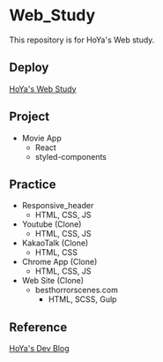 # Web_Study

This repository is for HoYa's Web study.

## Deploy

[HoYa's Web Study](https://hoyastudy.github.io/Web_Study)

## Project

- Movie App
  - React
  - styled-components

## Practice

- Responsive_header
  - HTML, CSS, JS
- Youtube (Clone)
  - HTML, CSS, JS
- KakaoTalk (Clone)
  - HTML, CSS
- Chrome App (Clone)
  - HTML, CSS, JS
- Web Site (Clone)
  - besthorrorscenes.com
    - HTML, SCSS, Gulp

## Reference

[HoYa's Dev Blog](https://hdevstudy.tistory.com/category/Web)
